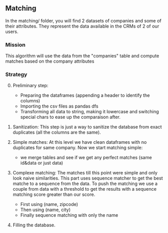 ## Matching

In the matching/ folder, you will find 2 datasets of companies and some of their attributes.
They represent the data available in the CRMs of 2 of our users.

### Mission

This algorithm  will use the data from the "companies" table and compute matches based on the company attributes

### Strategy 

0. Preliminary step:
   - Preparing the dataframes (appending a header to identify the columns)
   - Importing the csv files as pandas dfs
   - Transforming all data to string, making it lowercase and switching special chars to ease up the comparaison after.
   
1. Sanitization:
This step is just a way to sanitize the database from exact duplicates (all the columns are the same).

2. Simple matches:
At this level we have clean dataframes with no duplicates for same company. Now we start matching simple:
   - we merge tables and see if we get any perfect matches (same id&data or just data)
   
3. Complexe matching:
The matches till this point were simple and only look naive similarities. This part uses sequence matcher to get the best matche to a sequence from the data. To push the matching we use a couple from data with a threshold to get the results with a sequence matching score greater than our score.
   - First using (name, zipcode)
   - Then using (name, city)
   - Finally sequence matching with only the name
  
  
4. Filling the database.
   
   






